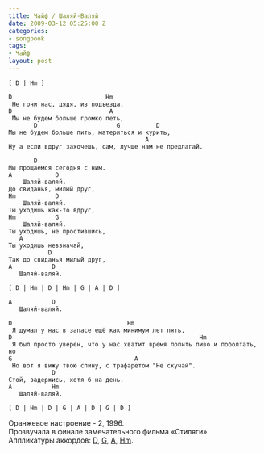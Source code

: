 ```yaml
---
title: Чайф / Шаляй-Валяй
date: 2009-03-12 05:25:00 Z
categories:
- songbook
tags:
- Чайф
layout: post
---
```


	[ D | Hm ]
	
	D                          Hm
	 Не гони нас, дядя, из подъезда,
	D                           A
	 Мы не будем больше громко петь,
	       D                      G          D
	Мы не будем больше пить, материться и курить,
	                                      A
	Ну а если вдруг захочешь, сам, лучше нам не предлагай.
	
	       D
	Мы прощаемся сегодня с ним.
	A            D
	    Шаляй-валяй.
	До свиданья, милый друг,
	Hm           D
	    Шаляй-валяй.
	Ты уходишь как-то вдруг,
	Hm           G
	    Шаляй-валяй.
	Ты уходишь, не простившись,
	   A
	Ты уходишь невзначай,
	           D
	Так до свиданья милый друг,
	A           D
	   Шаляй-валяй.
	
	[ D | Hm | D | Hm | G | A | D ]
	
	A           D
	   Шаляй-валяй.
	
	D                                Hm
	 Я думал у нас в запасе ещё как минимум лет пять,
	D                                                    Hm
	 Я был просто уверен, что у нас хватит время попить пиво и поболтать, но
	G                                  A
	 Но вот я вижу твою спину, с трафаретом "Не скучай".
	            D
	Стой, задержись, хотя б на день.
	A           Hm
	   Шаляй-валяй.
	
	[ D | Hm | D | G | A | D | G | D ]

Оранжевое настроение - 2, 1996.  
Прозвучала в финале замечательного фильма «Стиляги».  
Аппликатуры аккордов: [D](/chords/#D), [G](/chords/#G), 
[A](/chords/#A), [Hm](/chords/#Hm).



